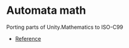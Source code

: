 # Automata math

Porting parts of Unity.Mathematics to ISO-C99

- [Reference](https://raw.githubusercontent.com/Unity-Technologies/Unity.Mathematics/master/src/Unity.Mathematics/math.cs)
